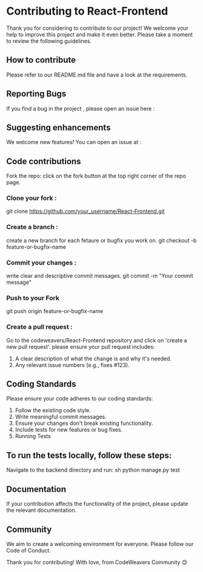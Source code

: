 # Contributing to React-Frontend
Thank you for considering to contribute to our project! We welcome your help to improve this project and make it even better. Please take a moment to review the following guidelines.

## How to contribute
Please refer to our README.md file and have a look at the requirements.

## Reporting Bugs
If you find a bug in the project , please open an issue here :

## Suggesting enhancements
We welcome new features! You can open an issue at :

## Code contributions
Fork the repo: click on the fork button at the top right corner of the repo page.

### Clone your fork :

git clone https://github.com/your_username/React-Frontend.git
### Create a branch : 
create a new branch for each fetaure or bugfix you work on.
git checkout -b feature-or-bugfix-name
### Commit your changes : 
write clear and descriptive commit messages.
git commit -m "Your commit message"
### Push to your Fork
git push origin feature-or-bugfix-name
### Create a pull request : 
Go to the codeweavers/React-Frontend repository and click on 'create a new pull request'. please ensure your pull request includes:
1. A clear description of what the change is and why it's needed.
2. Any relevant issue numbers (e.g., fixes #123).
## Coding Standards
Please ensure your code adheres to our coding standards:

1. Follow the existing code style.
2. Write meaningful commit messages.
3. Ensure your changes don't break existing functionality.
4. Include tests for new features or bug fixes.
5. Running Tests
## To run the tests locally, follow these steps:

Navigate to the backend directory and run: sh python manage.py test

## Documentation
If your contribution affects the functionality of the project, please update the relevant documentation.

## Community
We aim to create a welcoming environment for everyone. Please follow our Code of Conduct.

Thank you for contributing! With love, from CodeWeavers Community 😊